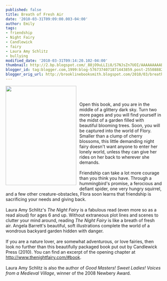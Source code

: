 ```yaml
---
published: false
title: Breath of Fresh Air
date: '2010-03-31T09:09:00.003-04:00'
author: Emily
tags:
- friendship
- Night Fairy
- Candlewick
- fairy
- Laura Amy Schlitz
- bullying
modified_date: '2010-03-31T09:14:20.102-04:00'
thumbnail: http://2.bp.blogspot.com/_88jO9uLLIi8/S7NJsZn7UOI/AAAAAAAAABM/0OgW8OSF6Nw/s72-c/night+fairy.jpg
blogger_id: tag:blogger.com,1999:blog-5767374071871443859.post-2550888273917543593
blogger_orig_url: http://brooklinebooksmith.blogspot.com/2010/03/breath-of-fresh-air.html
---
```


<a onblur="try {parent.deselectBloggerImageGracefully();} catch(e) {}" href="http://2.bp.blogspot.com/_88jO9uLLIi8/S7NJsZn7UOI/AAAAAAAAABM/0OgW8OSF6Nw/s1600/night+fairy.jpg"><img style="margin: 0pt 10px 10px 0pt; float: left; cursor: pointer; width: 228px; height: 320px;" src="http://2.bp.blogspot.com/_88jO9uLLIi8/S7NJsZn7UOI/AAAAAAAAABM/0OgW8OSF6Nw/s320/night+fairy.jpg" alt="" id="BLOGGER_PHOTO_ID_5454784600817225954" border="0" /></a><br /><br /><br />Open this book, and you are in the middle of a glittery dark sky.  Turn two more pages and you will find yourself in the midst of a garden filled with beautiful blooming trees.  Soon, you will be captured into the world of Flory.  Smaller than a clump of cherry blossoms, this little demanding night fairy doesn't want anyone to enter her lonely world, unless they can give her rides on her back to wherever she demands. <br /><br />Friendship can take a lot more courage than you think you have.  Through a hummingbird's promise, a ferocious and defiant spider, one very hungry squirrel, and a few other creature-obstacles, Flora soon learns that friendship is sacrificing your needs and giving back.<br /><br />Laura Amy Schlitz's <span style="font-style: italic;">The Night Fairy</span> is a fabulous read (even more so as a read aloud) for ages 6 and up.  Without extraneous plot lines and scenes to clutter your mind around, reading<span style="font-style: italic;"> The Night Fairy</span> is like a breath of fresh air. Angela Barrett's beautiful, soft illustrations complete the world of a wondrous backyard garden hidden with danger.<br /><br />If you are a nature lover, are somewhat adventurous, or love fairies, then look no further than this beautifully packaged book put out by Candlewick Press (2010).  You can find an excerpt of the opening chapter at http://www.thenightfairy.com/#book. <br /><br />Laura Amy Schlitz is also the author of <span style="font-style: italic;">Good Masters! Sweet Ladies! Voices from a Medieval Village</span>, winner of the 2008 Newbery Award.